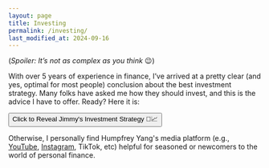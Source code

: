 ```yaml
---
layout: page
title: Investing
permalink: /investing/
last_modified_at: 2024-09-16
---
```


(*Spoiler: It’s not as complex as you think* 😉)

With over 5 years of experience in finance, I’ve arrived at a pretty clear (and yes, optimal for most people) conclusion about the best investment strategy. Many folks have asked me how they should invest, and this is the advice I have to offer. Ready? Here it is:

<div class="spoiler">
  <button onclick="toggleSpoiler()">Click to Reveal Jimmy's Investment Strategy 💼📈</button>
  <div id="secret" style="display: none;">
    <p>All you need is to invest in... wait for it... a <em>low-cost portfolio of stocks that tracks a broad market index</em> like <strong>VTI</strong> or <strong>VOO</strong>! 🎉</p> 
    
    <p>Yep, that’s the big secret. No exotic commodities, no chasing the latest crypto, just the good ol' boring stock market. Trust me, boring is exciting in the world of investing. 😎</p>


    <h4>FAQ:</h4>
    
    <p><strong>Q: How do I time the market perfectly? ⏰</strong><br>
    A: Easy! Grab a time machine, hit up some future stock prices, and voilà! 🚀 In reality? Nobody knows. So, uh, don't try. 😅</p>  

    <p><strong>Q: Should I invest in the next big meme stock? 📉🚀</strong><br>
    A: Only if you enjoy roller coasters and heartbreak 💔. Stick to the market index unless you’re craving chaos.</p>  

    <p><strong>Q: Can I get rich quick? 💸</strong><br>
    A: Sure, if you win the lottery 🎰. But otherwise, slow and steady wins the race (think tortoise, not rabbit 🐢🐇).</p>  

    <p><strong>Q: Do I need an MBA to understand investing? 🎓</strong><br>
    A: Nope. You just need to know how to read, click a few buttons, and not freak out when things get bumpy. 😅</p>  

    <p><strong>Q: How much should I invest? 💰</strong><br>
    A: As much as you can without selling your kidneys 😬. Start with what you have and let compound interest do its magic ✨. Oh, and ummm yeah, have <strong>3–6 months' worth</strong> of monthly expenses saved up—that’s money for emergencies, not for investing. 🚑</p>

    <p><strong>Q: Can I invest in something cooler? Like space stocks or dinosaur DNA? 🦖🪐</strong><br>
    A: Think about it, you're now an investor in all public U.S. companies—how cool is that? 😎 Unless it becomes possible to construct a Death Star, I’d stick to boring ol' index funds. They're cooler than you think!</p>

    <p><strong>Q: Should I invest in VTI or VOO? 🤔</strong><br>
    A: Ah, yes, the age-old debate on <a href="https://www.reddit.com/r/bogleheads/" target="_blank">r/Bogleheads</a> 💭. It’s like arguing whether pineapple belongs on pizza 🍍🍕—people get really passionate about it, but honestly, in the grand scheme of things, it doesn’t make much difference. Over the long term, you’ll likely see very similar performances, so just pick what you like and stick with it. Don’t stress too much—both are great choices!</p>

    <p><strong>Q: But VTI is just the index for the total U.S. market—what about the rest of the world? 🌍</strong><br>
    A: Fine, fine... if you want to capture the <em>whole</em> world, then invest in <strong>VT</strong> (Vanguard Total World Stock ETF). It’s like VTI but with a passport. 🌏✈️</p>

    <p><strong>Q: But aren’t I missing out on tax credits by just investing in VT? 🧐</strong><br>
    A: Alright, you’re making this more complicated than it needs to be 😅. But yes, if you want to go the extra mile, you can diversify <strong>VTI</strong> with <strong>VXUS</strong> (Vanguard Total International Stock ETF). My recommendation to invest in <strong>VTI</strong> still stands, though. It’s simple and gets the job done! 💪</p>

    <p>There’s a depth of literature and analyses 📚 that goes into why investing in a low-cost portfolio of stocks that tracks a market-capped index, especially ETFs like VTI or VOO, would be an optimal choice from both a game-theoretic and statistical perspective, but I may elucidate on those in future blog posts. Stay tuned! 🔍</p>


    <h4>Dictionary:</h4>

    <p><strong>Low-cost portfolio</strong> - Investments with low fees that don’t eat up your profits.</p>

    <p><strong>Stocks</strong> - Pieces of a company you can own, like pizza slices.</p>

    <p><strong>Index</strong> - A group of companies bundled together like a playlist.</p>

    <p><strong>Broad market index</strong> - An index that's generally meant to <em>represent</em> the whole stock market.</p>

    <p><strong>VTI</strong> - A fund that covers the whole U.S. stock market.</p>

    <p><strong>VOO</strong> - A fund that tracks the S&P 500, which covers the more or less 500 of the largest U.S. companies.</p>

    <p><strong>ETF</strong> - Exchange-traded fund, think of it as a basket of stocks or other assets you can trade like a single stock, giving you a diversified investment in one move.</p>

    <p><strong>Market-capped index</strong> - A list of companies ranked by their size, measured by their total market value (price per share times the number of shares). The bigger the company, the more weight it has in the index</p>

  </div>
</div>

<script>
function toggleSpoiler() {
  var secret = document.getElementById("secret");
  if (secret.style.display === "none") {
    secret.style.display = "block";
  } else {
    secret.style.display = "none";
  }
}
</script>

Otherwise, I personally find Humpfrey Yang's media platform (e.g., [YouTube](https://www.youtube.com/@humphrey), [Instagram](https://www.instagram.com/humphreytalks/?hl=en), TikTok, etc) helpful for seasoned or newcomers to the world of personal finance.
